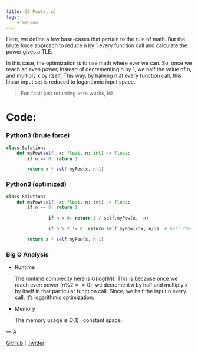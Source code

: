 ```yaml
---
title: 50 Pow(x, n)
tags:
    - medium
---
```




Here, we define a few base-cases that pertain to the rule of math. But the brute force approach to reduce n by 1 every function call and calculate the power gives a TLE. 

In this case, the optimization is to use math where ever we can. So, once we reach an even power, instead of decrementing n by 1, we half the value of n, and multiply x by itself. This way, by halving n at every function call, this linear input set is reduced to logarithmic input space.

> Fun fact: just returning `x**n` works, lol
> 

# Code:

### Python3 (brute force)

```python
class Solution:
    def myPow(self, x: float, n: int) -> float:
        if n == 0: return 1

        return x * self.myPow(x, n-1)
```

### Python3 (optimized)

```python
class Solution:
    def myPow(self, x: float, n: int) -> float:
        if n == 0: return 1

				if n < 0: return 1 / self.myPow(x, -n)

				if n % 2 != 0: return self.myPow(x*x, n/2)  # half the input space in half

        return x * self.myPow(x, n-1)
```

### Big O Analysis

- Runtime
    
    The runtime complexity here is $O(log(N))$. This is because once we reach even power ($n\%2 == 0$), we decrement $n$ by half and multiply x by itself in that particular function call. Since, we half the input n every call, it’s logarithmic optimization.
    
- Memory
    
    The memory usage is $O(1)$ , constant space.
    

— A

[GitHub](https://github.com/AtharvaKamble) | [Twitter](https://twitter.com/AtharvaKamble07)
